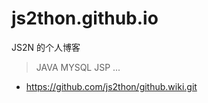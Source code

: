 # js2thon.github.io
JS2N 的个人博客
> JAVA
> MYSQL
> JSP
> ...
* https://github.com/js2thon/github.wiki.git
